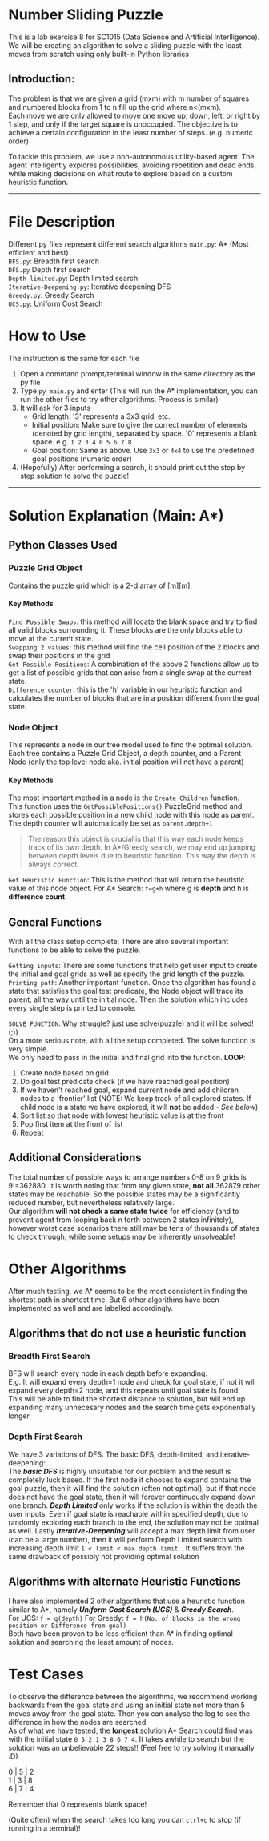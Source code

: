 # Number Sliding Puzzle  
This is a lab exercise 8 for SC1015 (Data Science and Artificial Interlligence). We will be creating an algorithm to solve a sliding puzzle with the least moves from scratch using only built-in Python libraries

## Introduction:
The problem is that we are given a grid (mxm) with m number of squares and numbered blocks from 1 to n fill up the grid where n<(mxm).  
Each move we are only allowed to move one move up, down, left, or right by 1 step, and only if the target square is unoccupied. The objective is to achieve a certain configuration in the least number of steps. (e.g. numeric order)

To tackle this problem, we use a non-autonomous utility-based agent. The agent intelligently explores possibilities, avoiding repetition and dead ends, while making decisions on what route to explore based on a custom heuristic function.

---
# File Description
Different py files represent different search algorithms
`main.py`: A* (Most efficient and best)  
`BFS.py`: Breadth first search  
`DFS.py` Depth first search  
`Depth-limited.py`: Depth limited search  
`Iterative-Deepening.py`: Iterative deepening DFS  
`Greedy.py`: Greedy Search  
`UCS.py`: Uniform Cost Search  
# How to Use
The instruction is the same for each file
1) Open a command prompt/terminal window in the same directory as the py file
2) Type `py main.py` and enter (This will run the A* implementation, you can run the other files to try other algorithms. Process is similar)
3) It will ask for 3 inputs
    - Grid length: '3' represents a 3x3 grid, etc.
    - Initial position: Make sure to give the correct number of elements (denoted by grid length), separated by space. '0' represents a blank space. e.g. `1 2 3 4 0 5 6 7 8`
    - Goal position: Same as above. Use `3x3` or `4x4` to use the predefined goal positions (numeric order)
4) (Hopefully) After performing a search, it should print out the step by step solution to solve the puzzle!

---
# Solution Explanation (Main: A*)
## Python Classes Used
### Puzzle Grid Object
Contains the puzzle grid which is a 2-d array of [m][m].
#### Key Methods
`Find Possible Swaps`: this method will locate the blank space and try to find all valid blocks surrounding it. These blocks are the only blocks able to move at the current state.  
`Swapping 2 values`: this method will find the cell position of the 2 blocks and swap their positions in the grid  
`Get Possible Positions`: A combination of the above 2 functions allow us to get a list of possible grids that can arise from a single swap at the current state.  
`Difference counter`: this is the 'h' variable in our heuristic function and calculates the number of blocks that are in a position different from the goal state.  

### Node Object
This represents a node in our tree model used to find the optimal solution.  
Each tree contains a Puzzle Grid Object, a depth counter, and a Parent Node (only the top level node aka. initial position will not have a parent)  
#### Key Methods
The most important method in a node is the `Create Children` function.  
This function uses the `GetPossiblePositions()` PuzzleGrid method and stores each possible position in a new child node with this node as parent.  
The depth counter will automatically be set as `parent.depth+1`
> The reason this object is crucial is that this way each node keeps track of its own depth. In A*/Greedy search, we may end up jumping between depth levels due to heuristic function. This way the depth is always correct.  

`Get Heuristic Function`: This is the method that will return the heuristic value of this node object. 
For A* Search: `f=g+h` where g is **depth** and h is **difference count**  

## General Functions
With all the class setup complete. There are also several important functions to be able to solve the puzzle.  

`Getting inputs`: There are some functions that help get user input to create the initial and goal grids as well as specify the grid length of the puzzle.  
`Printing path`: Another important function. Once the algorithm has found a state that satisfies the goal test predicate, the Node object will trace its parent, all the way until the initial node. Then the solution which includes every single step is printed to console.  

`SOLVE FUNCTION`: Why struggle? just use solve(puzzle) and it will be solved! (;))  
On a more serious note, with all the setup completed. The solve function is very simple.  
We only need to pass in the initial and final grid into the function.
**LOOP**:  
1) Create node based on grid
2) Do goal test predicate check (if we have reached goal position)
3) If we haven't reached goal, expand current node and add children nodes to a 'frontier' list (NOTE: We keep track of all explored states. If child node is a state we have explored, it will **not** be added  - *See below*)
4) Sort list so that node with lowest heuristic value is at the front
5) Pop first item at the front of list
6) Repeat 

## Additional Considerations
The total number of possible ways to arrange numbers 0-8 on 9 grids is 9!=362880. It is worth noting that from any given state, **not all** 362879 other states may be reachable. So the possible states may be a significantly reduced number, but nevertheless relatively large.   
Our algorithm **will not check a same state twice** for efficiency (and to prevent agent from looping back n forth between 2 states infinitely), however worst case scenarios there still may be tens of thousands of states to check through, while some setups may be inherently unsolveable!

# Other Algorithms
After much testing, we A* seems to be the most consistent in finding the shortest path in shortest time. But 6 other algorithms have been implemented as well and are labelled accordingly.

## Algorithms that do not use a heuristic function
### Breadth First Search
BFS will search every node in each depth before expanding.   
E.g. It will expand every depth=1 node and check for goal state, if not it will expand every depth=2 node, and this repeats until goal state is found.  
This will be able to find the shortest distance to solution, but will end up expanding many unnecesary nodes and the search time gets exponentially longer.

### Depth First Search
We have 3 variations of DFS: The basic DFS, depth-limited, and iterative-deepening:  
The ***basic DFS*** is highly unsuitable for our problem and the result is completely luck based. If the first node it chooses to expand contains the goal puzzle, then it will find the solution (often not optimal), but if that node does not have the goal state, then it will forever continuously expand down one branch.
***Depth Limited*** only works if the solution is within the depth the user inputs. Even if goal state is reachable within specified depth, due to randomly exploring each branch to the end, the solution may not be optimal as well.
Lastly ***Iterative-Deepening*** will accept a max depth limit from user (can be a large number), then it will perform Depth Limited search with increasing depth limit `1 < limit < max depth limit `. It suffers from the same drawback of possibly not providing optimal solution

## Algorithms with alternate Heuristic Functions
I have also implemented 2 other algorithms that use a heuristic function similar to A*, namely ***Uniform Cost Search (UCS)*** & ***Greedy Search***.  
For UCS: `f = g(depth)`
For Greedy: `f = h(No. of blocks in the wrong position or Difference from goal)`  
Both have been proven to be less efficient than A* in finding optimal solution and searching the least amount of nodes.

# Test Cases
To observe the difference between the algorithms, we recommend working backwards from the goal state and using an initial state not more than 5 moves away from the goal state. Then you can analyse the log to see the difference in how the nodes are searched.  
As of what we have tested, the **longest** solution A* Search could find was with the initial state `0 5 2 1 3 8 6 7 4`. It takes awhile to search but the solution was an unbelievable 22 steps!! (Feel free to try solving it manually :D)  

 0 | 5 | 2   
 1 | 3 | 8   
 6 | 7 | 4   



Remember that 0 represents blank space!

(Quite often) when the search takes too long you can `ctrl+c` to stop (if running in a terminal)!
